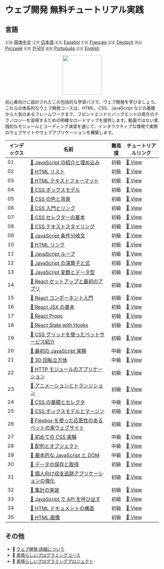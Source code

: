 # ウェブ開発 無料チュートリアル実践

## 言語

🇨🇳 [简体中文](README_zh.md) 🇯🇵 [日本語](README_ja.md) 🇪🇸 [Español](README_es.md) 🇫🇷 [Français](README_fr.md) 🇩🇪 [Deutsch](README_de.md) 🇷🇺 [Русский](README_ru.md) 🇰🇷 [한국어](README_ko.md) 🇧🇷 [Português](README_pt.md) 🇺🇸 [English](README.md) 

<div align="center">
<img width="128px" src="https://file.labex.io/path/NHa0nG5axMBE.png">
</div>

初心者向けに設計されたこの包括的な学習パスで、ウェブ開発を学びましょう。これらの体系的なウェブ開発コースは、HTML、CSS、JavaScript などの基礎から人気のあるフレームワークまで、フロントエンドとバックエンドの両方のテクノロジーを習得するための明確なロードマップを提供します。動画ではない実践的なモジュールとコーディング演習を通じて、インタラクティブな環境で実際のウェブサイトやウェブアプリケーションを構築します。

|   インデックス | 名前                                                                                                                                          | 難易度   | チュートリアルリンク                                                                             |
|----------------|-----------------------------------------------------------------------------------------------------------------------------------------------|----------|--------------------------------------------------------------------------------------------------|
|             01 | [📖 JavaScript の紹介と埋め込み](https://labex.io/ja/tutorials/javascript-javascript-introduction-and-embedding-598194)                       | 初級     | [🔗 View](https://labex.io/ja/tutorials/javascript-javascript-introduction-and-embedding-598194) |
|             02 | [📖 HTML リスト](https://labex.io/ja/tutorials/html-html-lists-597902)                                                                        | 初級     | [🔗 View](https://labex.io/ja/tutorials/html-html-lists-597902)                                  |
|             03 | [📖 HTML テキストフォーマット](https://labex.io/ja/tutorials/html-html-text-formatting-597904)                                                | 初級     | [🔗 View](https://labex.io/ja/tutorials/html-html-text-formatting-597904)                        |
|             04 | [📖 CSS ボックスモデル](https://labex.io/ja/tutorials/css-css-box-model-598028)                                                               | 初級     | [🔗 View](https://labex.io/ja/tutorials/css-css-box-model-598028)                                |
|             05 | [📖 CSS の色と背景](https://labex.io/ja/tutorials/css-css-colors-and-backgrounds-598029)                                                      | 初級     | [🔗 View](https://labex.io/ja/tutorials/css-css-colors-and-backgrounds-598029)                   |
|             06 | [📖 CSS 入門とリンク](https://labex.io/ja/tutorials/css-css-introduction-and-linking-598030)                                                  | 初級     | [🔗 View](https://labex.io/ja/tutorials/css-css-introduction-and-linking-598030)                 |
|             07 | [📖 CSS セレクターの基本](https://labex.io/ja/tutorials/css-css-selectors-basics-598033)                                                      | 初級     | [🔗 View](https://labex.io/ja/tutorials/css-css-selectors-basics-598033)                         |
|             08 | [📖 CSS テキストスタイリング](https://labex.io/ja/tutorials/css-css-text-styling-598036)                                                      | 初級     | [🔗 View](https://labex.io/ja/tutorials/css-css-text-styling-598036)                             |
|             09 | [📖 JavaScript 条件分岐文](https://labex.io/ja/tutorials/javascript-javascript-conditional-statements-598190)                                 | 初級     | [🔗 View](https://labex.io/ja/tutorials/javascript-javascript-conditional-statements-598190)     |
|             10 | [📖 HTML リンク](https://labex.io/ja/tutorials/html-html-links-597901)                                                                        | 初級     | [🔗 View](https://labex.io/ja/tutorials/html-html-links-597901)                                  |
|             11 | [📖 JavaScript ループ](https://labex.io/ja/tutorials/javascript-javascript-loops-598195)                                                      | 初級     | [🔗 View](https://labex.io/ja/tutorials/javascript-javascript-loops-598195)                      |
|             12 | [📖 JavaScript の演算子と式](https://labex.io/ja/tutorials/javascript-javascript-operators-and-expressions-598197)                            | 初級     | [🔗 View](https://labex.io/ja/tutorials/javascript-javascript-operators-and-expressions-598197)  |
|             13 | [📖 JavaScript 変数とデータ型](https://labex.io/ja/tutorials/javascript-javascript-variables-and-data-types-598198)                           | 初級     | [🔗 View](https://labex.io/ja/tutorials/javascript-javascript-variables-and-data-types-598198)   |
|             14 | [📖 React セットアップと最初のアプリ](https://labex.io/ja/tutorials/react-react-setup-and-first-app-598881)                                   | 初級     | [🔗 View](https://labex.io/ja/tutorials/react-react-setup-and-first-app-598881)                  |
|             15 | [📖 React コンポーネント入門](https://labex.io/ja/tutorials/react-react-components-introduction-601735)                                       | 初級     | [🔗 View](https://labex.io/ja/tutorials/react-react-components-introduction-601735)              |
|             16 | [📖 React JSX の基本](https://labex.io/ja/tutorials/react-react-jsx-basics-601739)                                                            | 初級     | [🔗 View](https://labex.io/ja/tutorials/react-react-jsx-basics-601739)                           |
|             17 | [📖 React Props](https://labex.io/ja/tutorials/react-react-props-601741)                                                                      | 初級     | [🔗 View](https://labex.io/ja/tutorials/react-react-props-601741)                                |
|             18 | [📖 React State with Hooks](https://labex.io/ja/tutorials/react-react-state-with-hooks-601742)                                                | 初級     | [🔗 View](https://labex.io/ja/tutorials/react-react-state-with-hooks-601742)                     |
|             19 | [📖 CSS グリッドを使ったペットサービス紹介](https://labex.io/ja/tutorials/css-pet-service-showcase-with-css-grid-289077)                      | 初級     | [🔗 View](https://labex.io/ja/tutorials/css-pet-service-showcase-with-css-grid-289077)           |
|             20 | [📖 最初の JavaScript 実験](https://labex.io/ja/tutorials/javascript-your-first-javascript-lab-92948)                                         | 中級     | [🔗 View](https://labex.io/ja/tutorials/javascript-your-first-javascript-lab-92948)              |
|             21 | [📖 3D 回転立方体](https://labex.io/ja/tutorials/css-3d-rotating-cube-165641)                                                                 | 中級     | [🔗 View](https://labex.io/ja/tutorials/css-3d-rotating-cube-165641)                             |
|             22 | [📖 HTTP モジュールのアプリケーション](https://labex.io/ja/tutorials/javascript-http-module-application-177218)                               | 初級     | [🔗 View](https://labex.io/ja/tutorials/javascript-http-module-application-177218)               |
|             23 | [📖 アニメーションとトランジション](https://labex.io/ja/tutorials/css-animations-and-transitions-289073)                                      | 初級     | [🔗 View](https://labex.io/ja/tutorials/css-animations-and-transitions-289073)                   |
|             24 | [📖 CSS の基礎とセレクタ](https://labex.io/ja/tutorials/css-css-basics-and-selectors-289074)                                                  | 中級     | [🔗 View](https://labex.io/ja/tutorials/css-css-basics-and-selectors-289074)                     |
|             25 | [📖 CSS ボックスモデルとマージン](https://labex.io/ja/tutorials/css-css-box-model-and-margins-289075)                                         | 初級     | [🔗 View](https://labex.io/ja/tutorials/css-css-box-model-and-margins-289075)                    |
|             26 | [📖 Flexbox を使った応答性のあるペットの家ウェブサイト](https://labex.io/ja/tutorials/css-responsive-pet-s-house-website-with-flexbox-289076) | 初級     | [🔗 View](https://labex.io/ja/tutorials/css-responsive-pet-s-house-website-with-flexbox-289076)  |
|             27 | [📖 初めての CSS 実験](https://labex.io/ja/tutorials/css-your-first-css-lab-92744)                                                            | 中級     | [🔗 View](https://labex.io/ja/tutorials/css-your-first-css-lab-92744)                            |
|             28 | [📖 配列とオブジェクト](https://labex.io/ja/tutorials/javascript-arrays-and-objects-290728)                                                   | 中級     | [🔗 View](https://labex.io/ja/tutorials/javascript-arrays-and-objects-290728)                    |
|             29 | [📖 基本的な JavaScript と DOM](https://labex.io/ja/tutorials/javascript-basic-javascript-and-dom-290729)                                     | 中級     | [🔗 View](https://labex.io/ja/tutorials/javascript-basic-javascript-and-dom-290729)              |
|             30 | [📖 データの保存と取得](https://labex.io/ja/tutorials/javascript-data-storage-and-retrieval-290730)                                           | 初級     | [🔗 View](https://labex.io/ja/tutorials/javascript-data-storage-and-retrieval-290730)            |
|             31 | [📖 個人向け収支追跡アプリケーションの強化](https://labex.io/ja/tutorials/javascript-enhancing-personal-finance-tracker-290731)               | 初級     | [🔗 View](https://labex.io/ja/tutorials/javascript-enhancing-personal-finance-tracker-290731)    |
|             32 | [📖 集計の実装](https://labex.io/ja/tutorials/javascript-implementing-the-summary-290732)                                                     | 初級     | [🔗 View](https://labex.io/ja/tutorials/javascript-implementing-the-summary-290732)              |
|             33 | [📖 JavaScript で API を呼び出す](https://labex.io/ja/tutorials/javascript-call-an-api-in-javascript-590831)                                  | 初級     | [🔗 View](https://labex.io/ja/tutorials/javascript-call-an-api-in-javascript-590831)             |
|             34 | [📖 HTML ドキュメントの構造](https://labex.io/ja/tutorials/html-html-document-structure-597898)                                               | 初級     | [🔗 View](https://labex.io/ja/tutorials/html-html-document-structure-597898)                     |
|             35 | [📖 HTML 画像](https://labex.io/ja/tutorials/html-html-images-597900)                                                                         | 初級     | [🔗 View](https://labex.io/ja/tutorials/html-html-images-597900)                                 |

## その他

- 🔗 [ウェブ開発 詳細について](https://labex.io/ja/skilltrees/web-development)
- 🔗 [素晴らしいプログラミングコース](https://github.com/labex-labs/awesome-programming-courses)
- 🔗 [素晴らしいプログラミングプロジェクト](https://github.com/labex-labs/awesome-programming-projects)

